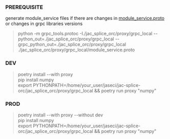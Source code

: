 ### **PREREQUISITE**
generate module_service files if there are changes in [module_service.proto](./grpc_local/module_service.proto) or changes in grpc libraries versions
> python -m grpc_tools.protoc -I./jac_splice_orc/proxy/grpc_local --python_out=./jac_splice_orc/proxy/grpc_local --grpc_python_out=./jac_splice_orc/proxy/grpc_local ./jac_splice_orc/proxy/grpc_local/module_service.proto

### **DEV**
> poetry install --with proxy\
> pip install numpy\
> export PYTHONPATH=/home/your_user/jaseci/jac-splice-orc/jac_splice_orc/proxy/grpc_local && poetry run proxy "numpy"

### **PROD**
> poetry install --with proxy --without dev\
> pip install numpy\
> export PYTHONPATH=/home/your_user/jaseci/jac-splice-orc/jac_splice_orc/proxy/grpc_local && poetry run proxy "numpy"